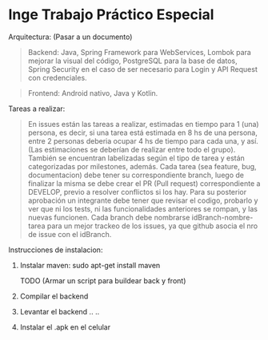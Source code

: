 # Inge Trabajo Práctico Especial
Arquitectura: (Pasar a un documento) 

>Backend: Java, Spring Framework para WebServices, Lombok para mejorar la visual del código, PostgreSQL para la base de datos, Spring Security en el caso de ser necesario para Login y API Request con credenciales.

>Frontend: Android nativo, Java y Kotlin.

Tareas a realizar:
> En issues están las tareas a realizar, estimadas en tiempo para 1 (una) persona, es decir, si una tarea está estimada en 8 hs de una persona, entre 2 personas deberia ocupar 4 hs de tiempo para cada una, y así. (Las estimaciones se deberían de realizar entre todo el grupo). También se encuentran labelizadas según el tipo de tarea y están categorizadas por milestones, además.
> Cada tarea (sea feature, bug, documentacion) debe tener su correspondiente branch, luego de finalizar la misma se debe crear el PR (Pull request) correspondiente a DEVELOP, previo a resolver conflictos si los hay. Para su posterior aprobación un integrante debe tener que revisar el codigo, probarlo y ver que ni los tests, ni las funcionalidades anteriores se rompan, y las nuevas funcionen.
> Cada branch debe nombrarse idBranch-nombre-tarea para un mejor trackeo de los issues, ya que github asocia el nro de issue con el idBranch.

Instrucciones de instalacion:
1) Instalar maven:
    sudo apt-get install maven
    
   TODO (Armar un script para buildear back y front)
2) Compilar el backend
3) Levantar el backend
..
..
6) Instalar el .apk en el celular
